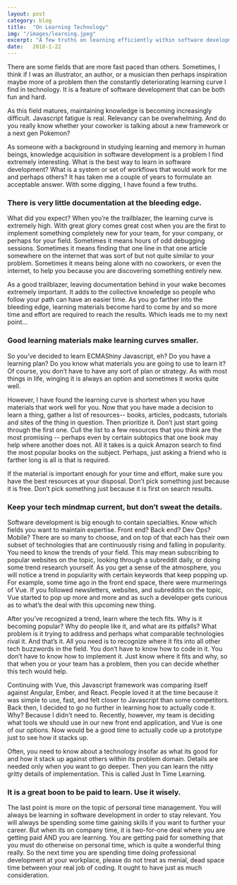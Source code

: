 ```yaml
---
layout: post
category: blog
title:  "On Learning Technology"
img: "/images/learning.jpeg"
excerpt: "A few truths on learning efficiently within software development."
date:   2018-1-22
---
```


There are some fields that are more fast paced than others. Sometimes, I think if I was an illustrator, an author, or a musician then perhaps inspiration maybe more of a problem then the constantly deteriorating learning curve I find in technology. It is a feature of software development that can be both fun and hard. 

As this field matures, maintaining knowledge is becoming increasingly difficult. Javascript fatigue is real. Relevancy can be overwhelming. And do you really know whether your coworker is talking about a new framework or a next gen Pokemon? 

As someone with a background in studying learning and memory in human beings, knowledge acquisition in software development is a problem I find extremely interesting. What is the best way to learn in software development? What is a system or set of workflows that would work for me and perhaps others? It has taken me a couple of years to formulate an acceptable answer. With some digging, I have found a few truths.

### There is very little documentation at the bleeding edge.
What did you expect? When you’re the trailblazer, the learning curve is extremely high.  With great glory comes great cost when you are the first to implement something completely new for your team, for your company, or perhaps for your field. Sometimes it means hours of odd debugging sessions. Sometimes it means finding that one line in that one article somewhere on the internet that was sort of but not quite similar to your problem. Sometimes it means being alone with no coworkers, or even the internet, to help you because you are discovering something entirely new. 

As a good trailblazer, leaving documentation behind in your wake becomes extremely important. It adds to the collective knowledge so people who follow your path can have an easier time. As you go farther into the bleeding edge, learning materials become hard to come by and so more time and effort are required to reach the results. Which leads me to my next point...

### Good learning materials make learning curves smaller. 
So you’ve decided to learn ECMAShiny Javascript, eh? Do you have a learning plan? Do you know what materials you are going to use to learn it? Of course, you don’t have to have any sort of plan or strategy. As with most things in life, winging it is always an option and sometimes it works quite well. 

However, I have found the learning curve is shortest when you have materials that work well for you. Now that you have made a decision to learn a thing, gather a list of resources-- books, articles, podcasts, tutorials and sites of the thing in question. Then prioritize it. Don’t just start going through the first one. Cull the list to a few resources that you think are the most promising -- perhaps even by certain subtopics that one book may help where another does not. All it takes is a quick Amazon search to find the most popular books on the subject. Perhaps, just asking a friend who is farther long is all is that is required.

If the material is important enough for your time and effort, make sure you have the best resources at your disposal. Don’t pick something just because it is free. Don’t pick something just because it is first on search results. 

### Keep your tech mindmap current, but don’t sweat the details.
Software development is big enough to contain specialties. Know which fields you want to maintain expertise. Front end? Back end? Dev Ops? Mobile?  There are so many to choose, and on top of that each has their own subset of technologies that are continuously rising and falling in popularity. You need to know the trends of your field. This may mean subscribing to popular websites on the topic, looking through a subreddit daily, or doing some trend research yourself. As you get a sense of the atmosphere, you will notice a trend in popularity with certain keywords that keep popping up. For example, some time ago in the front end space, there were murmerings of Vue. If you followed newsletters, websites, and subreddits on the topic, Vue started to pop up more and more and as such a developer gets curious as to what’s the deal with this upcoming new thing.

After you’ve recognized a trend, learn where the tech fits. Why is it becoming popular? Why do people like it, and what are its pitfalls? What problem is it trying to address and perhaps what comparable technologies rival it. And that’s it. All you need is to recognize where it fits into all other tech buzzwords in the field. You don’t have to know how to code in it. You don’t have to know how to implement it. Just know where it fits and why, so that when you or your team has a problem, then you can decide whether this tech would help. 

Continuing with Vue, this Javascript framework was comparing itself against Angular, Ember, and React. People loved it at the time because it was simple to use, fast, and felt closer to Javascript than some competitors. Back then, I decided to go no further in learning how to actually code it. Why? Because I didn't need to. Recently, however, my team is deciding what tools we should use in our new front end application, and Vue is one of our options. Now would be a good time to actually code up a prototype just to see how it stacks up.

Often, you need to know about a technology insofar as what its good for and how it stack up against others within its problem domain. Details are needed only when you want to go deeper. Then you can learn the nitty gritty details of implementation. This is called Just In Time Learning. 

### It is a great boon to be paid to learn. Use it wisely.
The last point is more on the topic of personal time management. You will always be learning in software development in order to stay relevant. You will always be spending some time gaining skills if you want to further your career. But when its on company time, it is two-for-one deal where you are getting paid AND you are learning. You are getting paid for something that you must do otherwise on personal time, which is quite a wonderful thing really. So the next time you are spending time doing professional development at your workplace, please do not treat as menial, dead space time between your real job of coding. It ought to have just as much consideration.
